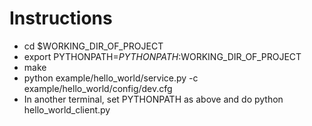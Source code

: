 # Instructions

- cd $WORKING_DIR_OF_PROJECT
- export PYTHONPATH=$PYTHONPATH:$WORKING_DIR_OF_PROJECT
- make
- python example/hello_world/service.py -c example/hello_world/config/dev.cfg
- In another terminal, set PYTHONPATH as above and do python hello_world_client.py


